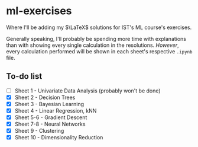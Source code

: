 # ml-exercises

Where I'll be adding my $\LaTeX$ solutions for IST's ML course's exercises.

Generally speaking, I'll probably be spending more time with explanations than
with showing every single calculation in the resolutions.
_However_, every calculation performed will be shown in each sheet's respective `.ipynb` file.

## To-do list

- [ ] Sheet 1 - Univariate Data Analysis (probably won't be done)
- [x] Sheet 2 - Decision Trees
- [x] Sheet 3 - Bayesian Learning
- [x] Sheet 4 - Linear Regression, kNN
- [x] Sheet 5-6 - Gradient Descent
- [x] Sheet 7-8 - Neural Networks
- [x] Sheet 9 - Clustering
- [x] Sheet 10 - Dimensionality Reduction
